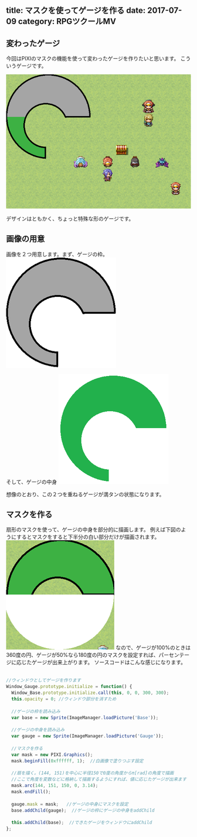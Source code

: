 title: マスクを使ってゲージを作る
date: 2017-07-09
category: RPGツクールMV
---

## 変わったゲージ

今回はPIXIのマスクの機能を使って変わったゲージを作りたいと思います。
こういうゲージです。

![完成図](/img/2017-07-09-gauge/result.png)

デザインはともかく、ちょっと特殊な形のゲージです。

## 画像の用意

画像を２つ用意します。まず、ゲージの枠。
![ゲージの枠](/img/2017-07-09-gauge/base.png)

そして、ゲージの中身
![ゲージの中身](/img/2017-07-09-gauge/gauge.png)

想像のとおり、この２つを重ねるゲージが満タンの状態になります。

## マスクを作る

扇形のマスクを使って、ゲージの中身を部分的に描画します。
例えば下図のようにするとマスクをすると下半分の白い部分だけが描画されます。
![マスク](/img/2017-07-09-gauge/mask.png)
なので、ゲージが100%のときは360度の円、ゲージが50%なら180度の円のマスクを設定すれば、パーセンテージに応じたゲージが出来上がります。
ソースコードはこんな感じになります。

```javascript

//ウィンドウとしてゲージを作ります
Window_Gauge.prototype.initialize = function() {
  Window_Base.prototype.initialize.call(this, 0, 0, 300, 300);
  this.opacity = 0; //ウィンドウ部分を消すため

  //ゲージの枠を読み込み
  var base = new Sprite(ImageManager.loadPicture('Base'));

  //ゲージの中身を読み込み
  var gauge = new Sprite(ImageManager.loadPicture('Gauge'));

  //マスクを作る
  var mask = new PIXI.Graphics();
  mask.beginFill(0xffffff, 1);  //白画像で塗りつぶす設定

  //扇を描く。(144, 151)を中心に半径150で0度の角度からπ[rad]の角度で描画
  //ここで角度を変数などに格納して描画するようにすれば、値に応じたゲージが出来ます
  mask.arc(144, 151, 150, 0, 3.14); 
  mask.endFill();

  gauge.mask = mask;   //ゲージの中身にマスクを設定
  base.addChild(gauge);  //ゲージの枠にゲージの中身をaddChild

  this.addChild(base);  //できたゲージをウィンドウにaddChild
};
```
